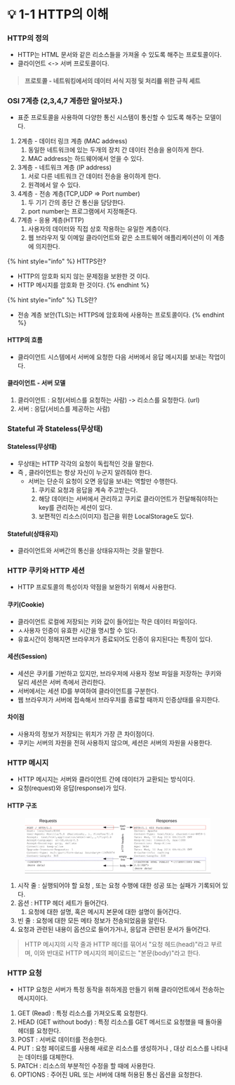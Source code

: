 # 💡 1-1 HTTP의 이해

### HTTP의 정의

* HTTP는 HTML 문서와 같은 리소스들을 가져올 수 있도록 해주는 프로토콜이다.
* 클라이언트 <-> 서버 프로토콜이다.

> #### 프로토콜 - 네트워킹에서의 데이터 서식 지정 및 처리를 위한 규칙 세트

### OSI 7계층 (2,3,4,7 계층만 알아보자.)

* 표준 프로토콜을 사용하여 다양한 통신 시스템이 통신할 수 있도록 해주는 모델이다.

1. 2계층 - 데이터 링크 계층 (MAC address)
   1. 동일한 네트워크에 있는 두개의 장치 간 데이터 전송을 용이하게 한다.
   2. MAC address는 하드웨어에서 얻을 수 있다.
2. 3계층 - 네트워크 계층 (IP address)
   1. 서로 다른 네트워크 간 데이터 전송을 용이하게 한다.
   2. 원격에서 알 수 있다.
3. 4계층 - 전송 계층(TCP,UDP => Port number)
   1. 두 기기 간의 종단 간 통신을 담당한다.
   2. port number는 프로그램에서 지정해준다.
4. 7계층 - 응용 계층(HTTP)
   1. 사용자의 데이터와 직접 상호 작용하는 유일한 계층이다.
   2. 웹 브라우저 및 이메일 클라이언트와 같은 소프트웨어 애플리케이션이 이 계층에 의지한다.

{% hint style="info" %}
HTTPS란?

* HTTP의 암호화 되지 않는 문제점을 보완한 것 이다.
* HTTP 메시지를 암호화 한 것이다.
{% endhint %}

{% hint style="info" %}
TLS란?

* 전송 계층 보안(TLS)는 HTTPS에 암호화에 사용하는 프로토콜이다.
{% endhint %}

#### HTTP의 흐름

* 클라이언트 시스템에서 서버에 요청한 다음 서버에서 응답 메시지를 보내는 작업이다.

#### 클라이언트 - 서버 모델

1. &#x20;클라이언트 : 요청(서비스를 요청하는 사람) -> 리소스를 요청한다. (url)
2. 서버 : 응답(서비스를 제공하는 사람)&#x20;



### Stateful 과 Stateless(무상태)

#### Stateless(무상태)

* 무상태는 HTTP 각각의 요청이 독립적인 것을 말한다.
* 즉 , 클라이언트는 항상 자신이 누군지 알려줘야 한다.
  * 서버는 단순히 요청이 오면 응답을 보내는 역할만 수행한다.
    1. 쿠키로 요청과 응답을 계속 주고받는다.
    2. 해당 데이터는 서버에서 관리하고 쿠키로 클라이언트가 전달해줘야하는 key를 관리하는 세션이 있다.
    3. 보편적인 리소스(이미지) 접근을 위한 LocalStorage도 있다.

#### Stateful(상태유지)

* 클라이언트와 서버간의 통신을 상태유지하는 것을 말한다.

### HTTP 쿠키와 HTTP 세션

* HTTP 프로토콜의 특성이자 약점을 보완하기 위해서 사용한다.

#### 쿠키(Cookie)

* 클라이언트 로컬에 저장되는 키와 값이 들어있는 작은 데이터 파일이다.
* ㅅ사용자 인증이 유효한 시간을 명시할 수 있다.
* 유효시간이 정해지면 브라우저가 종료되어도 인증이 유지된다는 특징이 있다.

#### 세션(Session)

* 세션은 쿠키를 기반하고 있지만, 브라우저에 사용자 정보 파일을 저장하는 쿠키와 달리 세션은 서버 측에서 관리한다.
* 서버에서는 세션 ID를 부여하여 클라이언트를 구분한다.
* 웹 브라우저가 서버에 접속해서 브라우저를 종료할 때까지 인증상태를 유지한다.

#### 차이점

* 사용자의 정보가 저장되는 위치가 가장 큰 차이점이다.
* 쿠키는 서버의 자원을 전혀 사용하지 않으며, 세션은 서버의 자원을 사용한다.

### HTTP 메시지

* HTTP 메시지는 서버와 클라이언트 간에 데이터가 교환되는 방식이다.
* 요청(request)와 응답(response)가 있다.

#### HTTP 구조

<figure><img src="../.gitbook/assets/image (2) (1) (1).png" alt=""><figcaption></figcaption></figure>

1. 시작 줄 : 실행되어야 할 요청 , 또는 요청 수행에 대한 성공 또는 실패가 기록되어 있다.
2. 옵션 : HTTP 헤더 세트가 들어간다.&#x20;
   1. 요청에 대한 설명, 혹은 메시지 본문에 대한 설명이 들어간다.
3. 빈 줄 : 요청에 대한 모든 메타 정보가 전송되었음을 알린다.
4. 요청과 관련된 내용이 옵션으로 들어가거나, 응답과 관련된 문서가 들어간다.

> HTTP 메시지의 시작 줄과 HTTP 헤더를 묶어서 "요청 헤드(head)"라고 부르며, 이와 반대로 HTTP 메시지의 페이로드는 "본문(body)"라고 한다.

### HTTP 요청

* HTTP 요청은 서버가 특정 동작을 취하게끔 만들기 위해 클라이언트에서 전송하는 메시지이다.

1. GET (Read) : 특정 리소스를 가져오도록 요청한다.
2. HEAD (GET without body) : 특정 리소스를 GET 메서드로 요청했을 때 돌아올 헤더를 요청한다.
3. POST : 서버로 데이터를 전송한다.
4. PUT : 요청 페이로드를 사용해 새로운 리소스를 생성하거나 , 대상 리소스를 나타내는 데이터를 대체한다.
5. PATCH : 리소스의 부분적인 수정을 할 때에 사용한다.
6. OPTIONS : 주어진 URL 또는 서버에 대해 허용된 통신 옵션을 요청한다.
